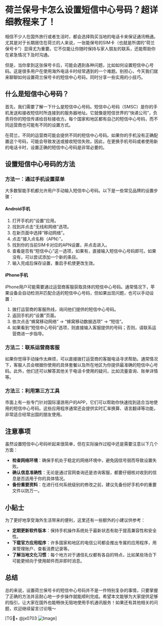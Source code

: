 # 荷兰保号卡怎么设置短信中心号码？超详细教程来了！

相信不少人在国外旅行或者生活时，都会选择购买当地的电话卡来保证通讯畅通。尤其是对于长期居住在荷兰的人来说，一张能保号的SIM卡（也就是所谓的“荷兰保号卡”）显得尤为重要。它不仅能让你随时保持与家人朋友的联系，还能帮助你在紧急情况下及时沟通。

但是，当你拿到这张保号卡后，可能会遇到各种问题，比如如何设置短信中心号码。这是很多用户在使用海外电话卡时经常遇到的一个难题。别担心，今天我们就来聊聊如何设置荷兰保号卡的短信中心号码，同时分享一些实用的小技巧。

## 什么是短信中心号码？

首先，我们需要了解一下什么是短信中心号码。短信中心号码（SMSC）是你的手机发送和接收短信时所连接到的服务器地址。它就像是短信世界的“快递公司”，负责将你的短信传递给目标接收方。每个国家和地区都有自己的短信中心号码，而不同运营商也可能有不同的设置方式。

在荷兰，不同的运营商可能会提供不同的短信中心号码。如果你的手机没有正确配置这个号码，可能会导致发送或接收短信失败。因此，在更换手机号码或者使用新的电话卡时，设置正确的短信中心号码是非常必要的。

## 设置短信中心号码的方法

### 方法一：通过手机设置菜单

大多数智能手机都允许用户手动输入短信中心号码。以下是一些常见品牌的设置步骤：

#### Android手机

1. 打开手机的“设置”应用。
2. 找到并点击“无线和网络”选项。
3. 在新页面中选择“移动网络”。
4. 点击“接入点名称（APN）”。
5. 找到你的当前SIM卡对应的APN设置，并点击进入。
6. 查看是否有“短信中心”这一选项，如果有，直接输入短信中心号码即可。如果没有，可以尝试添加一个新的条目。
7. 输入完成后保存设置，重启手机使更改生效。

#### iPhone手机

iPhone用户可能需要通过运营商客服获取具体的短信中心号码。通常情况下，苹果设备会自动检测并匹配合适的短信中心号码，但如果出现问题，也可以手动设置：

1. 拨打运营商的客服热线，询问他们提供的短信中心号码。
2. 返回手机的“设置”页面。
3. 依次点击“蜂窝移动网络” -> “蜂窝移动数据选项” -> “短信”。
4. 如果看到“短信中心号码”选项，则直接输入客服提供的号码；否则，请联系运营商进一步指导。

### 方法二：联系运营商客服

如果你觉得手动操作太麻烦，可以直接拨打运营商的客服电话寻求帮助。通常情况下，客服人员会根据你使用的具体套餐以及所在地区为你提供最准确的短信中心号码。此外，他们还可以解答其他关于电话卡使用的疑问，比如流量查询、账单详情等。

### 方法三：利用第三方工具

市面上有一些专门针对国际漫游用户的APP，它们可以帮助你快速找到适合当地使用的短信中心号码。这些应用程序通常还会提供实时汇率换算、语言翻译等功能，非常适合经常出国的朋友使用。

## 注意事项

虽然设置短信中心号码听起来很简单，但在实际操作过程中还是需要注意以下几个方面：

- **检查网络环境**：确保手机处于稳定的网络环境中，避免因信号弱而导致设置失败。
- **确认信息准确性**：无论是通过官网查询还是咨询客服，都要仔细核对收到的信息是否适用于你的具体情况。
- **备份重要资料**：在进行任何系统级别的修改之前，建议先备份好手机中的重要文件以防万一。

## 小贴士

为了更好地享受海外生活带来的便利，这里还有一些额外的小建议供参考：

- **定期更新软件版本**：保持手机操作系统处于最新状态有助于提高兼容性和安全性。
- **下载官方应用程序**：许多国家和地区的电信公司都会推出专属的应用程序，用来管理账户、查看消费记录等。
- **了解当地文化习惯**：每个地方对于通信礼仪都有各自的特点，比如某些场合下可能更倾向于使用邮件而非即时消息。

## 总结

总的来说，设置荷兰保号卡的短信中心号码并不是一件特别复杂的事情，只要掌握了正确的方法并且耐心地一步步操作就能顺利完成。希望本文能够为大家提供足够的指引，让大家在国外也能畅快无阻地使用手机通讯服务！如果还有其他相关的问题，欢迎继续留言讨论哦～

[TG💪+ @jx0703 ![Image](https://github.com/user-attachments/assets/dbca1d08-cadb-493c-b0ec-ad6f7a83f270)]
